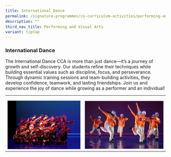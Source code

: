 ```yaml
---
title: International Dance
permalink: /signature-programmes/co-curriculum-activities/performing-and-visual-arts/contemporary-dance/
description: ""
third_nav_title: Performing and Visual Arts
variant: tiptap
---
```

<h3><strong>International Dance</strong></h3>
<p>The International Dance CCA is more than just dance—it’s a journey of
growth and self-discovery. Our students refine their techniques while building
essential values such as discipline, focus, and perseverance. Through dynamic
training sessions and team-building activities, they develop confidence,
teamwork, and lasting friendships. Join us and experience the joy of dance
while growing as a performer and an individual!</p>
<table style="minWidth: 50px">
<colgroup>
<col>
<col>
</colgroup>
<tbody>
<tr>
<td rowspan="1" colspan="1">
<p></p>
<div class="isomer-image-wrapper">
<img style="width: 100%;" height="auto" width="100%" alt="" src="/images/International_Dance_CCA_1.jpg">
</div>
</td>
<td rowspan="1" colspan="1">
<p></p>
<div class="isomer-image-wrapper">
<img style="width: 100%" height="auto" width="100%" alt="" src="/images/International_Dance_CCA_2.jpg">
</div>
</td>
</tr>
</tbody>
</table>
<p></p>